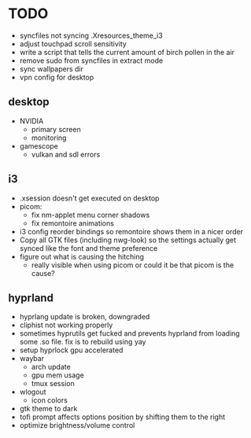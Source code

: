 # TODO
- syncfiles not syncing .Xresources_theme_i3
- adjust touchpad scroll sensitivity
- write a script that tells the current amount of birch pollen in the air
- remove sudo from syncfiles in extract mode
- sync wallpapers dir
- vpn config for desktop

## desktop
- NVIDIA
  - primary screen 
  - monitoring
- gamescope
  - vulkan and sdl errors

## i3
- .xsession doesn't get executed on desktop
- picom:
  * fix nm-applet menu corner shadows
  * fix remontoire animations
- i3 config reorder bindings so remontoire shows them in a nicer order
- Copy all GTK files (including nwg-look) so the settings actually get synced like the font and theme preference
- figure out what is causing the hitching
  * really visible when using picom or could it be that picom is the cause?

## hyprland
- hyprlang update is broken, downgraded
- cliphist not working properly
- sometimes hyprutils get fucked and prevents hyprland from loading some .so file. fix is to rebuild using yay
- setup hyprlock gpu accelerated
- waybar
  - arch update
  - gpu mem usage
  - tmux session
- wlogout
  - icon colors
- gtk theme to dark
- tofi prompt affects options position by shifting them to the right
- optimize brightness/volume control

